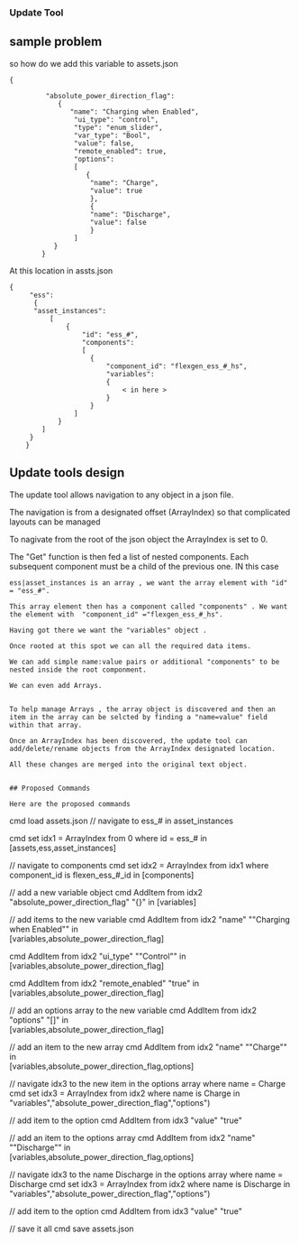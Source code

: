 
### Update Tool 

## sample problem 

so how do we add this variable to assets.json  

```
{

         "absolute_power_direction_flag":
            {
               "name": "Charging when Enabled",
                "ui_type": "control",
                "type": "enum_slider",
                "var_type": "Bool",
                "value": false,
                "remote_enabled": true,
                "options":
                [
                   {
                    "name": "Charge",
                    "value": true
                    },
                    {
                    "name": "Discharge",
                    "value": false
                    }
                ]
           }
        }
```

At this location in assts.json 

```
{
     "ess":
      {
      "asset_instances":
          [
              {
                  "id": "ess_#",
                  "components":
                  [
                    {
                        "component_id": "flexgen_ess_#_hs",
                        "variables":
                        {
                            < in here >
                        }
                    }
                ]
            }
        ]
     }
    }
 ```       
## Update tools design

The update tool allows navigation to any object in a json file.

The navigation is from a designated offset (ArrayIndex) so that complicated layouts can be managed

To nagivate from the root of the json object the ArrayIndex is set to 0.

The "Get" function is then fed a list of nested components. Each subsequent component must be a child of the previous one.
IN this case 

```
ess|asset_instances is an array , we want the array element with "id" = "ess_#".

This array element then has a component called "components" . We want the element with  "component_id" ="flexgen_ess_#_hs".

Having got there we want the "variables" object . 

Once rooted at this spot we can all the required data items.

We can add simple name:value pairs or additional "components" to be nested inside the root componment. 

We can even add Arrays.

 
To help manage Arrays , the array object is discovered and then an item in the array can be selcted by finding a "name=value" field within that array.

Once an ArrayIndex has been discovered, the update tool can add/delete/rename objects from the ArrayIndex designated location.

All these changes are merged into the original text object.


## Proposed Commands

Here are the proposed commands

```
cmd load assets.json
// navigate to ess_# in asset_instances


cmd set idx1 = ArrayIndex from 0 where id = ess_# in [assets,ess,asset_instances] 

// navigate to components
cmd set idx2 = ArrayIndex from idx1 where component_id is flexen_ess_#_id in [components] 

// add a new variable object
cmd AddItem from idx2    "absolute_power_direction_flag" "{}" in [variables]

// add items to the new variable 
cmd AddItem from idx2 "name" "\"Charging when Enabled\""  in    
       [variables,absolute_power_direction_flag]
   
cmd AddItem from idx2 "ui_type" "\"Control\""  in    
       [variables,absolute_power_direction_flag]

cmd AddItem from idx2 "remote_enabled" "true"  in    
       [variables,absolute_power_direction_flag]

// add an options array to the new variable
cmd AddItem from idx2 "options" "[]"  in    
       [variables,absolute_power_direction_flag]

// add an item to the new array
cmd AddItem from idx2 "name" "\"Charge\""  in    
       [variables,absolute_power_direction_flag,options]

//    navigate idx3 to the new item in the options array  where name = Charge 
cmd set idx3 = ArrayIndex from idx2 where name is Charge in 
              "variables","absolute_power_direction_flag","options")

// add item to the option
cmd AddItem from idx3 "value" "true" 

// add an item to the options array
cmd AddItem from idx2 "name" "\"Discharge\""  in    
       [variables,absolute_power_direction_flag,options]

//    navigate idx3 to the name Discharge in the options array  where name = Discharge 
cmd set idx3 = ArrayIndex from idx2 where name is Discharge in 
              "variables","absolute_power_direction_flag","options")

// add item to the option
cmd AddItem from idx3 "value" "true" 

// save it all
cmd save assets.json
```

